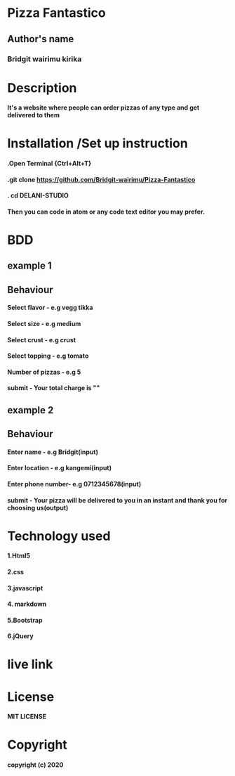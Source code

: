 # Pizza Fantastico
## Author's name
### Bridgit wairimu kirika
# Description
#### It's a website where people can order pizzas of any type and get delivered to them
# Installation /Set up instruction
#### .Open Terminal {Ctrl+Alt+T}
#### .git clone https://github.com/Bridgit-wairimu/Pizza-Fantastico
#### . cd DELANI-STUDIO

#### Then you can code in atom or any code text editor you may prefer.

# BDD
## example 1
## Behaviour
#### Select flavor - e.g vegg tikka
#### Select size - e.g medium
#### Select crust - e.g crust
#### Select topping - e.g tomato
#### Number of pizzas - e.g 5
#### submit - Your total charge is ""

## example 2
## Behaviour                
#### Enter name -    e.g Bridgit(input)
#### Enter location -   e.g kangemi(input)
#### Enter phone number-  e.g 0712345678(input)
#### submit  -  Your pizza will be delivered to you in an instant and thank you for choosing us(output)   

# Technology used
#### 1.Html5
#### 2.css
#### 3.javascript
#### 4. markdown
#### 5.Bootstrap
#### 6.jQuery

# live link
#### 
# License
#### MIT LICENSE

# Copyright
#### copyright (c) 2020
